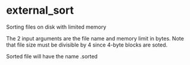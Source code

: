 external_sort
=============

Sorting files on disk with limited memory

The 2 input arguments are the file name and memory limit in bytes.
Note that file size must be divisible by 4 since 4-byte blocks are soted.

Sorted file will have the name <filename>.sorted

